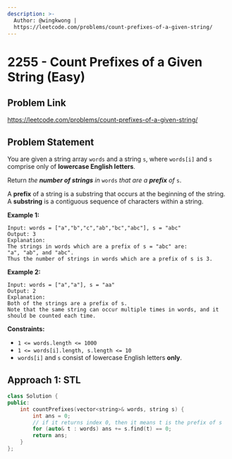 ```yaml
---
description: >-
  Author: @wingkwong |
  https://leetcode.com/problems/count-prefixes-of-a-given-string/
---
```


# 2255 - Count Prefixes of a Given String (Easy)

## Problem Link

https://leetcode.com/problems/count-prefixes-of-a-given-string/

## Problem Statement

You are given a string array `words` and a string `s`, where `words[i]` and `s` comprise only of **lowercase English letters**.

Return _the **number of strings** in_ `words` _that are a **prefix** of_ `s`.

A **prefix** of a string is a substring that occurs at the beginning of the string. A **substring** is a contiguous sequence of characters within a string.

**Example 1:**

```
Input: words = ["a","b","c","ab","bc","abc"], s = "abc"
Output: 3
Explanation:
The strings in words which are a prefix of s = "abc" are:
"a", "ab", and "abc".
Thus the number of strings in words which are a prefix of s is 3.
```

**Example 2:**

```
Input: words = ["a","a"], s = "aa"
Output: 2
Explanation:
Both of the strings are a prefix of s. 
Note that the same string can occur multiple times in words, and it should be counted each time.
```

**Constraints:**

* `1 <= words.length <= 1000`
* `1 <= words[i].length, s.length <= 10`
* `words[i]` and `s` consist of lowercase English letters **only**.

## Approach 1: STL

<SolutionAuthor name="@wingkwong"/>

```cpp
class Solution {
public:
    int countPrefixes(vector<string>& words, string s) {
        int ans = 0;
        // if it returns index 0, then it means t is the prefix of s 
        for (auto& t : words) ans += s.find(t) == 0;
        return ans;
    }
};
```
